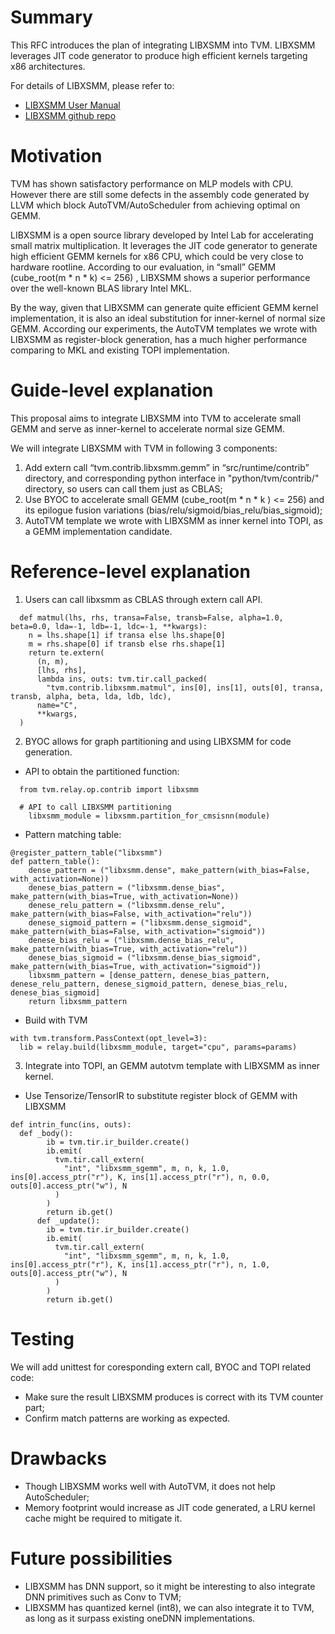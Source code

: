 # Summary
This RFC introduces the plan of integrating LIBXSMM into TVM. LIBXSMM leverages JIT code generator to produce high efficient kernels targeting x86 architectures. 

For details of LIBXSMM, please refer to:
* [LIBXSMM User Manual](https://libxsmm.readthedocs.io/en/latest/)
* [LIBXSMM github repo](https://github.com/hfp/libxsmm)

# Motivation
TVM has shown satisfactory performance on MLP models with CPU. However there are still some defects in the assembly code generated by LLVM which block AutoTVM/AutoScheduler from achieving optimal on GEMM.

LIBXSMM is a open source library developed by Intel Lab for accelerating small matrix multiplication. It leverages the JIT code generator to generate high efficient GEMM kernels for x86 CPU, which could be very close to hardware rootline. According to our evaluation, in “small” GEMM (cube_root(m * n * k) <= 256) , LIBXSMM shows a superior performance over the well-known BLAS library Intel MKL. 

By the way, given that LIBXSMM can generate quite efficient GEMM kernel implementation, it is also an ideal substitution for inner-kernel of normal size GEMM. According our experiments, the AutoTVM templates we wrote with LIBXSMM as register-block generation, has a much higher performance comparing to MKL and existing TOPI implementation.

# Guide-level explanation
This proposal aims to integrate LIBXSMM into TVM to accelerate small GEMM and serve as inner-kernel to accelerate normal size GEMM.

We will integrate LIBXSMM with TVM in following 3 components:
1. Add extern call “tvm.contrib.libxsmm.gemm” in “src/runtime/contrib” directory, and corresponding python interface in "python/tvm/contrib/" directory, so users can call them just as CBLAS; 
2. Use BYOC to accelerate small GEMM (cube_root(m * n * k ) <= 256) and its epilogue fusion variations (bias/relu/sigmoid/bias_relu/bias_sigmoid);
3. AutoTVM template we wrote with LIBXSMM as inner kernel into TOPI, as a GEMM implementation candidate.

# Reference-level explanation
1. Users can call libxsmm as CBLAS through extern call API.
```
  def matmul(lhs, rhs, transa=False, transb=False, alpha=1.0, beta=0.0, lda=-1, ldb=-1, ldc=-1, **kwargs):
    n = lhs.shape[1] if transa else lhs.shape[0]
    m = rhs.shape[0] if transb else rhs.shape[1]
    return te.extern(
      (n, m),
      [lhs, rhs],
      lambda ins, outs: tvm.tir.call_packed(
        "tvm.contrib.libxsmm.matmul", ins[0], ins[1], outs[0], transa, transb, alpha, beta, lda, ldb, ldc),
      name="C",
      **kwargs,
  )
```
2. BYOC allows for graph partitioning and using LIBXSMM for code generation.
  * API to obtain the partitioned function:
```
  from tvm.relay.op.contrib import libxsmm

  # API to call LIBXSMM partitioning
    libxsmm_module = libxsmm.partition_for_cmsisnn(module) 
```
  * Pattern matching table: 
```
@register_pattern_table("libxsmm")
def pattern_table():
    dense_pattern = ("libxsmm.dense", make_pattern(with_bias=False, with_activation=None))
    denese_bias_pattern = ("libxsmm.dense_bias", make_pattern(with_bias=True, with_activation=None))
    denese_relu_pattern = ("libxsmm.dense_relu", make_pattern(with_bias=False, with_activation="relu"))
    denese_sigmoid_pattern = ("libxsmm.dense_sigmoid", make_pattern(with_bias=False, with_activation="sigmoid"))
    denese_bias_relu = ("libxsmm.dense_bias_relu", make_pattern(with_bias=True, with_activation="relu"))
    denese_bias_sigmoid = ("libxsmm.dense_bias_sigmoid", make_pattern(with_bias=True, with_activation="sigmoid"))
    libxsmm_pattern = [dense_pattern, denese_bias_pattern, denese_relu_pattern, denese_sigmoid_pattern, denese_bias_relu, denese_bias_sigmoid]
    return libxsmm_pattern
```
  * Build with TVM
```
with tvm.transform.PassContext(opt_level=3):
  lib = relay.build(libxsmm_module, target="cpu", params=params)
```
3. Integrate into TOPI, an GEMM autotvm template with LIBXSMM as inner kernel.
  * Use Tensorize/TensorIR to substitute register block of GEMM with LIBXSMM
```
def intrin_func(ins, outs):
  def _body():
        ib = tvm.tir.ir_builder.create()
        ib.emit(
          tvm.tir.call_extern(
            "int", "libxsmm_sgemm", m, n, k, 1.0, ins[0].access_ptr("r"), K, ins[1].access_ptr("r"), n, 0.0, outs[0].access_ptr("w"), N
          )
        )
        return ib.get()
      def _update():
        ib = tvm.tir.ir_builder.create()
        ib.emit(
          tvm.tir.call_extern(
            "int", "libxsmm_sgemm", m, n, k, 1.0, ins[0].access_ptr("r"), K, ins[1].access_ptr("r"), n, 1.0, outs[0].access_ptr("w"), N
          )
        )
        return ib.get()
```

# Testing
We will add unittest for coresponding extern call, BYOC and TOPI related code:
* Make sure the result LIBXSMM produces is correct with its TVM counter part;
* Confirm match patterns are working as expected.

# Drawbacks
* Though LIBXSMM works well with AutoTVM, it does not help AutoScheduler;
* Memory footprint would increase as JIT code generated, a LRU kernel cache might be required to mitigate it. 

# Future possibilities
* LIBXSMM has DNN support, so it might be interesting to also integrate DNN primitives such as Conv to TVM;
* LIBXSMM has quantized kernel (int8), we can also integrate it to TVM, as long as it surpass existing oneDNN implementations.
